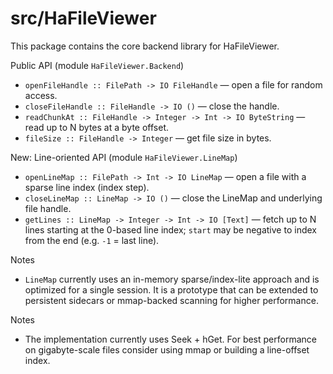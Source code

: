 # src/HaFileViewer

This package contains the core backend library for HaFileViewer.

Public API (module `HaFileViewer.Backend`)
- `openFileHandle :: FilePath -> IO FileHandle` — open a file for random access.
- `closeFileHandle :: FileHandle -> IO ()` — close the handle.
- `readChunkAt :: FileHandle -> Integer -> Int -> IO ByteString` — read up to N bytes at a byte offset.
- `fileSize :: FileHandle -> Integer` — get file size in bytes.

New: Line-oriented API (module `HaFileViewer.LineMap`)
- `openLineMap :: FilePath -> Int -> IO LineMap` — open a file with a sparse line index (index step).
- `closeLineMap :: LineMap -> IO ()` — close the LineMap and underlying file handle.
- `getLines :: LineMap -> Integer -> Int -> IO [Text]` — fetch up to N lines starting at the 0-based line index; `start` may be negative to index from the end (e.g. `-1` = last line).

Notes
- `LineMap` currently uses an in-memory sparse/index-lite approach and is optimized for a single session. It is a prototype that can be extended to persistent sidecars or mmap-backed scanning for higher performance.

Notes
- The implementation currently uses Seek + hGet. For best performance on
  gigabyte-scale files consider using mmap or building a line-offset index.
